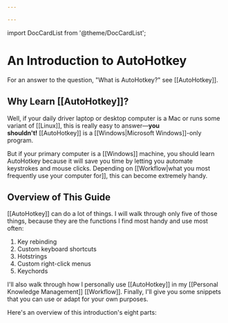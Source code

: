 ```yaml
---

---
```


import DocCardList from '@theme/DocCardList';

# An Introduction to AutoHotkey

For an answer to the question, "What is AutoHotkey?" see [[AutoHotkey]].

## Why Learn [[AutoHotkey]]?

Well, if your daily driver laptop or desktop computer is a Mac or runs some variant of [[Linux]], this is really easy to answer—**you shouldn't!** [[AutoHotkey]] is a [[Windows|Microsoft Windows]]-only program.

But if your primary computer is a [[Windows]] machine, you should learn AutoHotkey because it will save you time by letting you automate keystrokes and mouse clicks. Depending on [[Workflow|what you most frequently use your computer for]], this can become extremely handy.

## Overview of This Guide

[[AutoHotkey]] can do a lot of things. I will walk through only five of those things, because they are the functions I find most handy and use most often:

1.  Key rebinding 
2.  Custom keyboard shortcuts 
3.  Hotstrings 
4.  Custom right-click menus
5.  Keychords

I'll also walk through how I personally use [[AutoHotkey]] in my [[Personal Knowledge Management]] [[Workflow]]. Finally, I'll give you some snippets that you can use or adapt for your own purposes.

Here's an overview of this introduction's eight parts:

<DocCardList />
